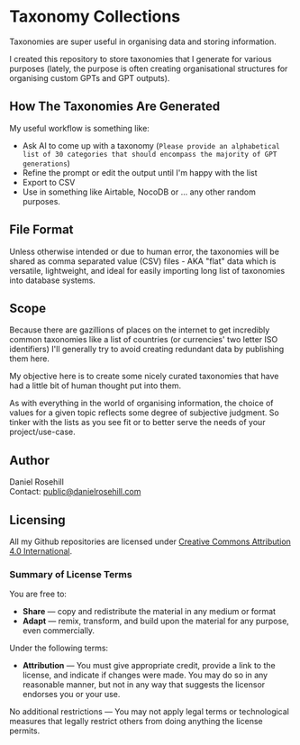 # Taxonomy Collections

Taxonomies are super useful in organising data and storing information.

I created this repository to store taxonomies that I generate for various purposes (lately, the purpose is often creating organisational structures for organising custom GPTs and GPT outputs).

## How The Taxonomies Are Generated

My useful workflow is something like:

- Ask AI to come up with a taxonomy (`Please provide an alphabetical list of 30 categories that should encompass the majority of GPT generations`)
- Refine the prompt or edit the output until I'm happy with the list
- Export to CSV
- Use in something like Airtable, NocoDB or ... any other random purposes.

## File Format

Unless otherwise intended or due to human error, the taxonomies will be shared as comma separated value (CSV) files - AKA "flat" data which is versatile, lightweight, and ideal for easily importing long list of taxonomies into database systems.

## Scope

Because there are gazillions of places on the internet to get incredibly common taxonomies like a list of countries (or currencies' two letter ISO identifiers) I'll generally try to avoid creating redundant data by publishing them here. 

My objective here is to create some nicely curated taxonomies that have had a little bit of human thought put into them. 

As with everything in the world of organising information, the choice of values for a given topic reflects some degree of subjective judgment. So tinker with the lists as you see fit or to better serve the needs of your project/use-case.


## Author

Daniel Rosehill  
Contact: public@danielrosehill.com

## Licensing

All my Github repositories are licensed under [Creative Commons Attribution 4.0 International](https://creativecommons.org/licenses/by/4.0/).

### Summary of License Terms

You are free to:

- **Share** — copy and redistribute the material in any medium or format
- **Adapt** — remix, transform, and build upon the material for any purpose, even commercially.

Under the following terms:

- **Attribution** — You must give appropriate credit, provide a link to the license, and indicate if changes were made. You may do so in any reasonable manner, but not in any way that suggests the licensor endorses you or your use.

No additional restrictions — You may not apply legal terms or technological measures that legally restrict others from doing anything the license permits.